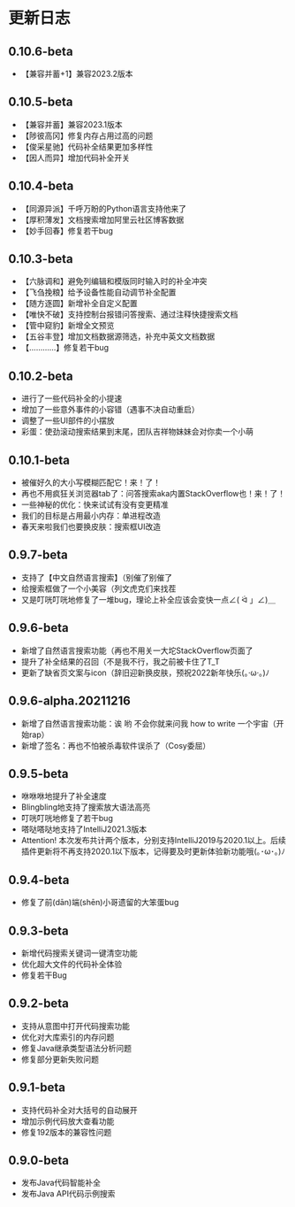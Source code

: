 # 更新日志

## 0.10.6-beta
* 【兼容并蓄+1】兼容2023.2版本

## 0.10.5-beta
* 【兼容并蓄】兼容2023.1版本
* 【陟彼高冈】修复内存占用过高的问题
* 【俊采星驰】代码补全结果更加多样性
* 【因人而异】增加代码补全开关

## 0.10.4-beta
* 【同源异派】千呼万盼的Python语言支持他来了
* 【厚积薄发】文档搜索增加阿里云社区博客数据
* 【妙手回春】修复若干bug

## 0.10.3-beta
* 【六脉调和】避免列编辑和模版同时输入时的补全冲突
* 【飞刍挽粮】给予设备性能自动调节补全配置
* 【随方逐圆】新增补全自定义配置
* 【唯快不破】支持控制台报错问答搜索、通过注释快捷搜索文档
* 【管中窥豹】新增全文预览
* 【五谷丰登】增加文档数据源筛选，补充中英文文档数据
* 【…………】修复若干bug

## 0.10.2-beta
* 进行了一些代码补全的小提速
* 增加了一些意外事件的小容错（遇事不决自动重启）
* 调整了一些UI部件的小摆放
* 彩蛋：使劲滚动搜索结果到末尾，团队吉祥物妹妹会对你卖一个小萌

## 0.10.1-beta
* 被催好久的大小写模糊匹配它！来！了！
* 再也不用疯狂关浏览器tab了：问答搜索aka内置StackOverflow也！来！了！
* 一些神秘的优化：快来试试有没有变更精准
* 我们的目标是占用最小内存：单进程改造
* 春天来啦我们也要换皮肤：搜索框UI改造

## 0.9.7-beta
* 支持了【中文自然语言搜索】（别催了别催了
* 给搜索框做了一个小美容（列文虎克们来找茬
* 又是叮咣叮咣地修复了一堆bug，理论上补全应该会变快一点∠( ᐛ 」∠)＿

## 0.9.6-beta
* 新增了自然语言搜索功能（再也不用关一大坨StackOverflow页面了
* 提升了补全结果的召回（不是我不行，我之前被卡住了T_T
* 更新了缺省页文案与icon（辞旧迎新换皮肤，预祝2022新年快乐(。·ω·。)ﾉ

## 0.9.6-alpha.20211216
* 新增了自然语言搜索功能：诶 哟 不会你就来问我 how to write 一个宇宙（开始rap）
* 新增了签名：再也不怕被杀毒软件误杀了（Cosy委屈）

## 0.9.5-beta
* 咻咻咻地提升了补全速度
* Blingbling地支持了搜索放大语法高亮
* 叮咣叮咣地修复了若干bug
* 嗒哒嗒哒地支持了IntelliJ2021.3版本
* Attention! 本次发布共计两个版本，分别支持IntelliJ2019与2020.1以上。后续插件更新将不再支持2020.1以下版本，记得要及时更新体验新功能哦(｡･ω･｡)ﾉ

## 0.9.4-beta
* 修复了前(dān)端(shēn)小哥遗留的大笨蛋bug

## 0.9.3-beta
* 新增代码搜索关键词一键清空功能
* 优化超大文件的代码补全体验
* 修复若干Bug

## 0.9.2-beta
* 支持从意图中打开代码搜索功能
* 优化对大库索引的内存问题
* 修复Java继承类型语法分析问题
* 修复部分更新失败问题

## 0.9.1-beta
* 支持代码补全对大括号的自动展开
* 增加示例代码放大查看功能
* 修复192版本的兼容性问题

## 0.9.0-beta
* 发布Java代码智能补全
* 发布Java API代码示例搜索
